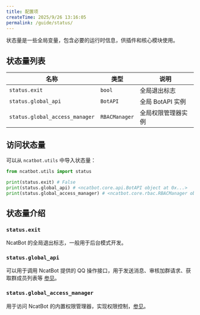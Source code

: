 ```yaml
---
title: 配置项
createTime: 2025/9/26 13:16:05
permalink: /guide/status/
---
```


状态量是一些全局变量，包含必要的运行时信息，供插件和核心模块使用。

## 状态量列表

| 名称               | 类型    | 说明                     |
| ------------------ | ------- | ------------------------ |
| `status.exit`      | `bool`  | 全局退出标志             |
| `status.global_api`| `BotAPI`| 全局 BotAPI 实例         |
| `status.global_access_manager` | `RBACManager` | 全局权限管理器实例 |

## 访问状态量

可以从 `ncatbot.utils` 中导入状态量：

```python
from ncatbot.utils import status

print(status.exit) # False
print(status.global_api) # <ncatbot.core.api.BotAPI object at 0x...>
print(status.global_access_manager) # <ncatbot.core.rbac.RBACManager object at 0x...>
```

## 状态量介绍

### `status.exit`

NcatBot 的全局退出标志，一般用于后台模式开发。

### `status.global_api`

可以用于调用 NcatBot 提供的 QQ 操作接口，用于发送消息、审核加群请求、获取群成员列表等 [参见](../3.%20组件介绍/6.%20BotAPI.md)。

### `status.global_access_manager`

用于访问 NcatBot 的内置权限管理器，实现权限控制，[参见](../7.%20插件系统/3.%20插件的交互系统/3.3%20权限系统.md)。